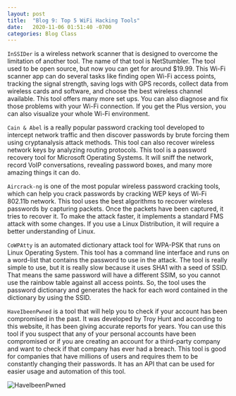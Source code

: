```yaml
---
layout: post
title:  "Blog 9: Top 5 WiFi Hacking Tools"
date:   2020-11-06 01:51:40 -0700
categories: Blog Class
---
```


`InSSIDer` is a wireless network scanner that is designed to overcome the limitation of another tool. The name of that tool is NetStumbler. The tool used to be open source, but now you can get for around $19.99. This Wi-Fi scanner app can do several tasks like finding open Wi-Fi access points, tracking the signal strength, saving logs with GPS records, collect data from wireless cards and software, and choose the best wireless channel available. This tool offers many more set ups. You can also diagnose and fix those problems with your Wi-Fi connection. If you get the Plus version, you can also visualize your whole Wi-Fi environment.


`Cain & Abel` is a really popular password cracking tool developed to intercept network traffic and then discover passwords by brute forcing them using cryptanalysis attack methods. This tool can also recover wireless network keys by analyzing routing protocols. This tool is a password recovery tool for Microsoft Operating Systems. It will sniff the network, record VoIP conversations, revealing password boxes, and many more amazing things it can do.


`Aircrack-ng` is one of the most popular wireless password cracking tools, which can help you crack passwords by cracking WEP keys of Wi-Fi 802.11b network. This tool uses the best algorithms to recover wireless passwords by capturing packets. Once the packets have been captured, it tries to recover it. To make the attack faster, it implements a standard FMS attack with some changes. If you use a Linux Distribution, it will require a better understanding of Linux. 

`CoWPAtty` is an automated dictionary attack tool for WPA-PSK that runs on Linux Operating System. This tool has a command line interface and runs on a word-list that contains the password to use in the attack. The tool is really simple to use, but it is really slow because it uses SHA1 with a seed of SSID. That means the same password will have a different SSIM, so you cannot use the rainbow table against all access points. So, the tool uses the password dictionary and generates the hack for each word contained in the dictionary by using the SSID.


`HaveIbeenPwned` is a tool that will help you to check if your account has been compromised in the past. It was developed by Troy Hunt and according to this website, it has been giving accurate reports for years. You can use this tool if you suspect that any of your personal accounts have been compromised or if you are creating an account for a third-party company and want to check if that company has ever had a breach. This tool is good for companies that have millions of users and requires them to be constantly changing their passwords. It has an API that can be used for easier usage and automation of this tool.


![HaveIbeenPwned](http://i1-news.softpedia-static.com/images/news2/Expert-Launches-Have-I-Been-Pwned-Service-406359-2.png)
